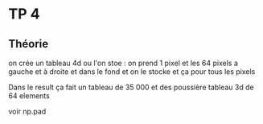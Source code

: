 # TP 4 
## Théorie
on crée un tableau 4d ou l'on stoe :
on prend 1 pixel et les 64 pixels a gauche et à droite et dans le fond et on le stocke et ça pour tous les pixels

Dans le result ça fait un tableau de 35 000 et des poussière tableau 3d de 64 elements

voir np.pad
